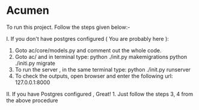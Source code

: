 # Acumen

To run this project. Follow the steps given below:-

I. If you don't have postgres configured ( You are probably here ):
  1. Goto ac/core/models.py and comment out the whole code.
  2. Goto ac/ and in terminal type:
      python ./init.py makemigrations
      python ./initi.py migrate
  3. To run the server , in the same terminal type:
      python ./init.py runserver
  4. To check the outputs, open browser and enter the following url:
        127.0.0.1:8000

II. If you have Postgres configured , Great!
    1. Just follow the steps 3, 4 from the above procedure

